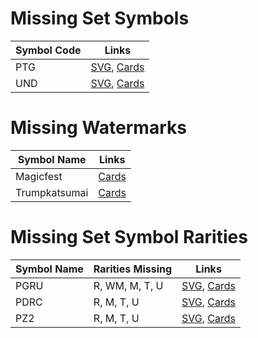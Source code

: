 # Missing Set Symbols
| Symbol Code | Links |
| ----------- | ----- |
| PTG | [SVG](https://svgs.scryfall.io/sets/ptg.svg), [Cards](https://scryfall.com/sets/ptg) |
| UND | [SVG](https://svgs.scryfall.io/sets/und.svg), [Cards](https://scryfall.com/sets/und) |

# Missing Watermarks
| Symbol Name | Links |
| ----------- | ----- |
| Magicfest | [Cards](https://api.scryfall.com/cards/search?q=watermark:magicfest) |
| Trumpkatsumai | [Cards](https://api.scryfall.com/cards/search?q=watermark:trumpkatsumai) |

# Missing Set Symbol Rarities
| Symbol Name | Rarities Missing | Links |
| ----------- | ---------------- | ----- |
| PGRU | R, WM, M, T, U | [SVG](https://svgs.scryfall.io/sets/pgru.svg), [Cards](https://scryfall.com/sets/pgru) |
| PDRC | R, M, T, U | [SVG](https://svgs.scryfall.io/sets/pdrc.svg), [Cards](https://scryfall.com/sets/pdrc) |
| PZ2 | R, M, T, U | [SVG](https://svgs.scryfall.io/sets/pz2.svg), [Cards](https://scryfall.com/sets/pz2) |
